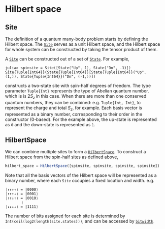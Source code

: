 # Hilbert space


## Site

The definition of a quantum many-body problem starts by defining the Hilbert space.
The [`Site`](@ref) serves as a unit Hilbert space,
and the Hilbert space for whole system can be constructed by taking the tensor product of them.

A [`Site`](@ref) can be constructed out of a set of [`State`](@ref).
For example,
```julia-repl
julia> spinsite = Site([State("Up", 1), State("Dn", -1)])
Site{Tuple{Int64}}(State{Tuple{Int64}}[State{Tuple{Int64}}("Up", (1,)), State{Tuple{Int64}}("Dn", (-1,))])
```
constructs a two-state site with spin-half degrees of freedom.
The type parameter `Tuple{Int}` represents the type of Abelian quantum number.
which is is $2S_z$ in this case.
When there are more than one conserved quantum numbers, they can be combined:
e.g. `Tuple{Int, Int}`, to represent the charge and total $S_z$, for example.
Each basis vector is represented as a binary number,
corresponding to their order in the constructor (0-based).
For the example above, the up-state is represented as `0` and the down-state is represented as `1`.

## HilbertSpace

We can combine multiple sites to form a [`HilbertSpace`](@ref).
To construct a Hilbert space from the spin-half sites as defined above,
```julia
hilbert_space = HilbertSpace([spinsite, spinsite, spinsite, spinsite])
```

Note that all the basis vectors of the Hilbert space will be represented as a binary number,
where each `Site` occupies a fixed location and width. e.g.
```
|↑↑↑↑⟩ = |0000⟩
|↑↑↑↓⟩ = |0001⟩
|↑↑↓↑⟩ = |0010⟩
       ⋮
|↓↓↓↓⟩ = |1111⟩
```
The number of bits assigned for each site is determined by `Int(ceil(log2(length(site.states)))`, and can be accessed by [`bitwidth`](@ref).
